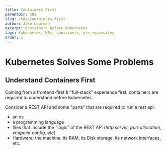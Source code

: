```yaml
---
title: Containers First
parentDir: k8s
slug: /k8s/containers-first
author: Jake Laursen
excerpt: Containers before Kubernetes
tags: Kubernetes, K8s, containers, pre-requisites
order: 1
---
```

# Kubernetes Solves Some Problems
## Understand Containers First
Coming from a frontend-first & "full-stack" experience first, containers are required to understand before Kubernetes.  

Consider a REST API and some "parts" that are required to run a rest api:
- an os
- a programming language 
- files that include the "logic" of the REST API (_http server, port allocation, endpoint config, etc_)
- Hardware: the machine, its RAM, its Disk storage, its network interfaces, etc. 